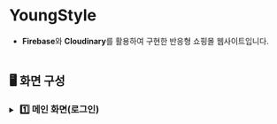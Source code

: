# YoungStyle
- **Firebase**와 **Cloudinary**를 활용하여 구현한 반응형 쇼핑몰 웹사이트입니다.
<br/><br/>

## 🖥 화면 구성
<details>
 <summary><h3 style="display:inline; margin-left:4px">1️⃣ 메인 화면(로그인)</h3></summary>
 <img src="/images/readme/main-login.png" />
 <img src="/images/banner.png" />
</details>